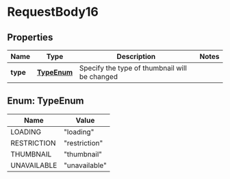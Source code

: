 

# RequestBody16


## Properties

| Name | Type | Description | Notes |
|------------ | ------------- | ------------- | -------------|
|**type** | [**TypeEnum**](#TypeEnum) | Specify the type of thumbnail will be changed |  |



## Enum: TypeEnum

| Name | Value |
|---- | -----|
| LOADING | &quot;loading&quot; |
| RESTRICTION | &quot;restriction&quot; |
| THUMBNAIL | &quot;thumbnail&quot; |
| UNAVAILABLE | &quot;unavailable&quot; |



